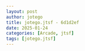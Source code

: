 ```yaml
---
layout: post
author: jotego
title: jotego.jtsf - 6d1d2ef
date: 2025-01-24
categories: [Arcade, jtsf]
tags: [jotego.jtsf]
---
```


